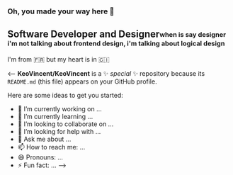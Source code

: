 ### Oh, you made your way here &#x1F440;

## Software Developer and Designer<sub><sup>when is say designer i'm not talking about frontend design, i'm talking about logical design</sup></sub>

I'm from 🇫🇷 but my heart is in 🇨🇮


<--
**KeoVincent/KeoVincent** is a ✨ _special_ ✨ repository because its `README.md` (this file) appears on your GitHub profile.

Here are some ideas to get you started:

- 🔭 I’m currently working on ...
- 🌱 I’m currently learning ...
- 👯 I’m looking to collaborate on ...
- 🤔 I’m looking for help with ...
- 💬 Ask me about ...
- 📫 How to reach me: ...
- 😄 Pronouns: ...
- ⚡ Fun fact: ...
-->
